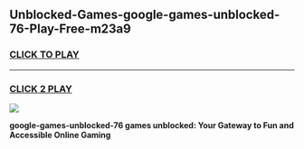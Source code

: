 
## Unblocked-Games-google-games-unblocked-76-Play-Free-m23a9
<h3>
<a href="https://premium76.site?title=google-games-unblocked-76&ref=22A">CLICK TO PLAY</a></h3>
<hr>

<h3>
<a href="https://premium76.site?title=google-games-unblocked-76&ref=22A">CLICK 2 PLAY</a>
  
</h3>

<a href="https://premium76.site?title=google-games-unblocked-76&ref=22A"><img src="https://clearcache.store/games.png"></a>


**google-games-unblocked-76 games unblocked: Your Gateway to Fun and Accessible Online Gaming**
